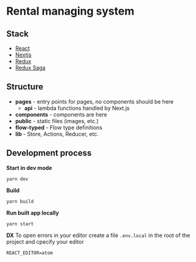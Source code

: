 # Rental managing system

## Stack
- [React](https://reactjs.org)
- [Nextjs](https://nextjs.org/)
- [Redux](https://redux.js.org/)
- [Redux Saga](https://redux-saga.js.org/)


## Structure

- **pages** - entry points for pages, no components should be here
  - **api** - lambda functions handled by Next.js
- **components** - components are here
- **public** - static files (images, etc.)
- **flow-typed** - Flow type definitions
- **lib** - Store, Actions, Reducer, etc.

## Development process

**Start in dev mode**
```
yarn dev
```

**Build**
```
yarn build
```

**Run built app locally**
```
yarn start
```

**DX**
To open errors in your editor create a file `.env.local` in the root of the project and cpecify your editor
```
REACT_EDITOR=atom
```
